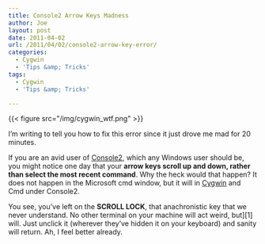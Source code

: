 ```yaml
---
title: Console2 Arrow Keys Madness
author: Joe
layout: post
date: 2011-04-02
url: /2011/04/02/console2-arrow-key-error/
categories:
  - Cygwin
  - 'Tips &amp; Tricks'
tags:
  - Cygwin
  - 'Tips &amp; Tricks'

---
```


{{< figure src="/img/cygwin_wtf.png" >}}

I&#8217;m writing to tell you how to fix this error since it just drove me mad for 20 minutes.

If you are an avid user of [Console2](http://sourceforge.net/projects/console/), which any Windows user should be, you might notice one day that your **arrow keys scroll up and down, rather than select the most recent command**. Why the heck would that happen? It does not happen in the Microsoft cmd window, but it will in [Cygwin](http://www.cygwin.com/install.html) and Cmd under Console2.

You see, you&#8217;ve left on the **SCROLL LOCK**, that anachronistic key that we never understand. No other terminal on your machine will act weird, but][1] will. Just unclick it (wherever they&#8217;ve hidden it on your keyboard) and sanity will return. Ah, I feel better already.